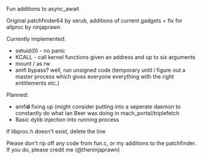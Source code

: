 Fun additions to async_await

Original patchfinder64 by xerub, additions of current gadgets + fix for allproc by ninjaprawn

Currently implemented:
- setuid(0) - no panic
- KCALL - call kernel functions given an address and up to six arguments
- mount / as rw
- amfi bypass? well, run unsigned code (temporary until i figure out a master process which gives everyone everything with the right entitlements etc.)

Planned:
- amfi**d** fixing up (might consider putting into a seperate daemon to constantly do what Ian Beer was doing in mach_portal/triplefetch
- Basic dylib injection into running process

If libproc.h doesn't exist, delete the line

Please don't rip off any code from fun.c, or my additions to the patchfinder. If you do, please credit me (@theninjaprawn)
